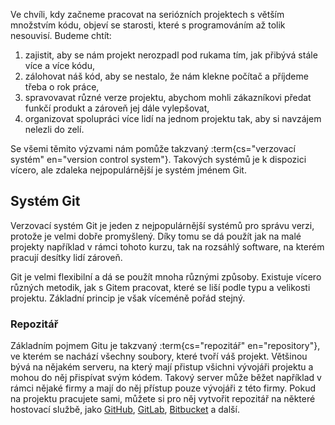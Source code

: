 Ve chvíli, kdy začneme pracovat na seriózních projektech s větším množstvím kódu, objeví se starosti, které s programováním až tolik nesouvisí. Budeme chtít:

1. zajistit, aby se nám projekt nerozpadl pod rukama tím, jak přibývá stále více a více kódu,
1. zálohovat náš kód, aby se nestalo, že nám klekne počítač a příjdeme třeba o rok práce,
1. spravovavat různé verze projektu, abychom mohli zákazníkovi předat funkčí produkt a zároveň jej dále vylepšovat,
1. organizovat spolupráci více lidí na jednom projektu tak, aby si navzájem nelezli do zelí.

Se všemi těmito výzvami nám pomůže takzvaný :term{cs="verzovací systém" en="version control system"}. Takových systémů je k dispozici vícero, ale zdaleka nejpopulárnější je systém jménem Git.

## Systém Git

Verzovací systém Git je jeden z nejpopulárnější systémů pro správu verzi, protože je velmi dobře promyšlený. Díky tomu se dá použít jak na malé projekty například v rámci tohoto kurzu, tak na rozsáhlý software, na kterém pracují desítky lidí zároveň.

Git je velmi flexibilní a dá se použít mnoha různými způsoby. Existuje vícero různých metodik, jak s Gitem pracovat, které se liší podle typu a velikosti projektu. Základní princip je však víceméně pořád stejný.

### Repozitář

Základním pojmem Gitu je takzvaný :term{cs="repozitář" en="repository"}, ve kterém se nachází všechny soubory, které tvoří váš projekt. Většinou bývá na nějakém serveru, na který mají přistup všichni vývojáři projektu a mohou do něj přispívat svým kódem. Takový server může běžet například v rámci nějaké firmy a mají do něj přístup pouze vývojáři z této firmy. Pokud na projektu pracujete sami, můžete si pro něj vytvořit repozitář na některé hostovací službě, jako [GitHub](https://github.com/), [GitLab](https://gitlab.com/), [Bitbucket](https://bitbucket.org/) a další.
